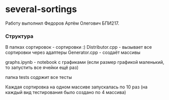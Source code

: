 # several-sortings
 
Работу выполнил Федоров Артём Олегович БПИ217.

### Структура
В папках сортировок - сортировки :)
Distributor.cpp - вызывает все сортировки через адаптеры
Generator.cpp - создаёт массивы

graphs.ipynb - notebook с графиками (если размер графикой маленький, то запустить все ячейки ещё раз)

папка tests содржит все тесты

Каждая сортировка на одном массиве запускалась по 10 раз (на каждый вид тестирования было создано по 4 массива)